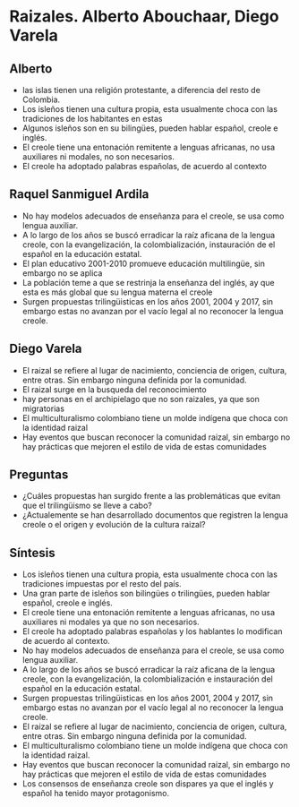 # Raizales. Alberto Abouchaar, Diego Varela

## Alberto

- las islas tienen una religión protestante, a diferencia del resto de Colombia.
- Los isleños tienen una cultura propia, esta usualmente choca con las tradiciones de los habitantes en estas
- Algunos isleños son en su bilingües, pueden hablar español, creole e inglés.
- El creole tiene una entonación remitente a lenguas africanas, no usa auxiliares ni modales, no son necesarios.
- El creole ha adoptado palabras españolas, de acuerdo al contexto

## Raquel Sanmiguel Ardila

- No hay modelos adecuados de enseñanza para el creole, se usa como lengua auxiliar.
- A lo largo de los años se buscó erradicar la raíz aficana de la lengua creole, con la evangelización, la colombialización, instauración de el español en la educación estatal.
- El plan educativo 2001-2010 promueve educación multilingüe, sin embargo no se aplica
- La población teme a que se restrinja la enseñanza del inglés, ay que esta es más global que su lengua materna el creole
- Surgen propuestas trilingüisticas en los años 2001, 2004 y 2017, sin embargo estas no avanzan por el vacío legal al no reconocer la lengua creole.

## Diego Varela

- El raizal se refiere al lugar de nacimiento, conciencia de origen, cultura, entre otras. Sin embargo ninguna definida por la comunidad.
- El raizal surge en la busqueda del reconocimiento
- hay personas en el archipielago que no son raizales, ya que son migratorias
- El multiculturalismo colombiano tiene un molde indígena que choca con la identidad raizal
- Hay eventos que buscan reconocer la comunidad raizal, sin embargo no hay prácticas que mejoren el estilo de vida de estas comunidades

## Preguntas

- ¿Cuáles propuestas han surgido frente a las problemáticas que evitan que el trilingüismo se lleve a cabo?
- ¿Actualemente se han desarrollado documentos que registren la lengua creole o el origen y evolución de la cultura raizal?

## Síntesis

- Los isleños tienen una cultura propia, esta usualmente choca con las tradiciones impuestas por el resto del país.
- Una gran parte de isleños son bilingües o trilingües, pueden hablar español, creole e inglés.
- El creole tiene una entonación remitente a lenguas africanas, no usa auxiliares ni modales ya que no son necesarios.
- El creole ha adoptado palabras españolas y los hablantes lo modifican de acuerdo al contexto.
- No hay modelos adecuados de enseñanza para el creole, se usa como lengua auxiliar.
- A lo largo de los años se buscó erradicar la raíz aficana de la lengua creole, con la evangelización, la colombialización e instauración del español en la educación estatal.
- Surgen propuestas trilingüisticas en los años 2001, 2004 y 2017, sin embargo estas no avanzan por el vacío legal al no reconocer la lengua creole.
- El raizal se refiere al lugar de nacimiento, conciencia de origen, cultura, entre otras. Sin embargo ninguna definida por la comunidad.
- El multiculturalismo colombiano tiene un molde indígena que choca con la identidad raizal.
- Hay eventos que buscan reconocer la comunidad raizal, sin embargo no hay prácticas que mejoren el estilo de vida de estas comunidades
- Los consensos de enseñanza creole son dispares ya que el inglés y español ha tenido mayor protagonismo.